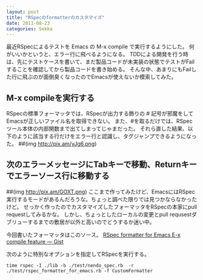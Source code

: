 ```yaml
---
layout: post
title: "RSpecのformatterのカスタマイズ"
date: 2011-08-23
categories: Sekka
---
```

最近RSpecによるテストを Emacs の M-x compile で実行するようにした。
何がいいかというと、エラー行に飛べるようになる。
TDDによる開発を行う時は、先にテストケースを書いて、まだ製品コードが未実装の状態でテストがFailすることを確認してから製品コードを書き始める。
そんな中、あまりにもFailした行に飛ぶのが面倒臭くなったのでEmacsが使えないか模索してみた。

## M-x compileを実行する

RSpecの標準フォーマッタでは、RSpecが出力する飾りの # 記号が邪魔をしてEmacsが正しいファイル名を取得できない。
また、#を取るだけでは、RSpecツール本体の内部関数まで出てしまってじゃまだった。
それら直した結果、以下のように該当する行だけをエラー行と認識し、タグジャンプできるようになった。
##(img http://pix.am/yJg6.png)
## 次のエラーメッセージにTabキーで移動、Returnキーでエラーソース行に移動する
##(img http://pix.am/GOXT.png)
ここまで作ってみたけど、EmacsにはRSpec実行するモードがあるんだろうな。ちょっと調べた限りでは見つかならなかったけど。
せっかく作ったのでカスタマイズしたフォーマッタをRSpecの本家にpull requestしてみるかな。
しかし、ちょっとしたローカルの変更とpull requsestダブリューするまでの敷居が以外と高いのでどうするか迷い中。

今回書いたフォーマッタはこのソース。
[RSpec formatter for Emacs E-x compile feature — Gist](http://gist.github.com/1163731#file_rspec_formatter_for_emacs.rb)

次のように特別なオプションを指定してRSpecを実行する。
```
time rspec -I ./lib -b ./test/nendo_spec.rb  -r ./test/rspec_formatter_for_emacs.rb -f CustomFormatter
```
